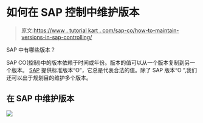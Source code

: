 # 如何在 SAP 控制中维护版本

> 原文:[https://www . tutorial kart . com/sap-co/how-to-maintain-versions-in-sap-controlling/](https://www.tutorialkart.com/sap-co/how-to-maintain-versions-in-sap-controlling/)

SAP 中有哪些版本？

SAP CO(控制)中的版本依赖于时间或年份。版本的值可以从一个版本复制到另一个版本。 [SAP](https://www.tutorialkart.com/sap/what-is-sap-definition-of-erp-sap-systems/) 提供标准版本“O”，它总是代表合法的值。除了 SAP 版本“O ”,我们还可以出于规划目的维护多个版本。

## 在 SAP 中维护版本

[![](../Images/925da31b32d6bc3827932f6c8afb11bb.png)](https://www.tutorialkart.com/)